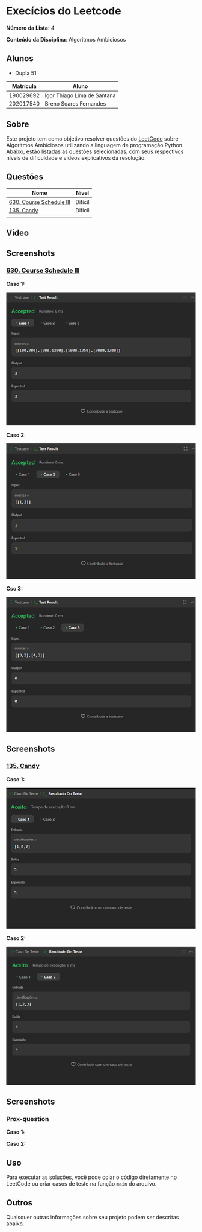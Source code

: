 # Execícios do Leetcode

**Número da Lista**: 4<br>

**Conteúdo da Disciplina**: Algoritmos Ambiciosos<br>

## Alunos

- Dupla 51

| Matrícula | Aluno                             |
| --------- | --------------------------------- |
| 190029692 | Igor Thiago Lima de Santana |
| 202017540 | Breno Soares Fernandes      |

## Sobre

Este projeto tem como objetivo resolver questões do [LeetCode](https://leetcode.com/problemset/?search=graph&page=1&sorting=W3t9XQ%3D%3D) sobre Algoritmos Ambiciosos utilizando a linguagem de programação Python. Abaixo, estão listadas as questões selecionadas, com seus respectivos níveis de dificuldade e vídeos explicativos da resolução.

## Questões

| Nome                                                                                                                                                  | Nível   |
| ----------------------------------------------------------------------------------------------------------------------------------------------------- | ------- |
| [630. Course Schedule III](https://leetcode.com/problems/course-schedule-iii/description/)   | Difícil |
| [135. Candy](https://leetcode.com/problems/candy/description/?envType=problem-list-v2&envId=greedy) | Dificil |
|  |  |

## Video



## Screenshots

### [630. Course Schedule III](https://leetcode.com/problems/course-schedule-iii/description/) 

 **Caso 1:**


 ![](assets/Course_Schedule1.png)

 **Caso 2:**

 ![](assets/Course_Schedule2.png)


 **Cso 3:**

 ![](assets/Course_Schedule3.png)

## Screenshots

### [135. Candy](https://leetcode.com/problems/candy/description/?envType=problem-list-v2&envId=greedy)

 **Caso 1:**

 ![](assets/candy1.png)


 **Caso 2:**

 ![](assets/candy2.png)

## Screenshots

###  Prox-question

 **Caso 1:**



 **Caso 2:**

    



## Uso

Para executar as soluções, você pode colar o código diretamente no LeetCode ou criar casos de teste na função ```main``` do arquivo.


## Outros

Quaisquer outras informações sobre seu projeto podem ser descritas abaixo.